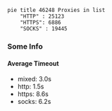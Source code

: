 
```mermaid
pie title 46248 Proxies in list
    "HTTP" : 25123
    "HTTPS": 6886
    "SOCKS" : 19445
```

### Some Info
#### Average Timeout

- mixed: 3.0s
- http: 1.5s
- https: 8.6s
- socks: 6.2s